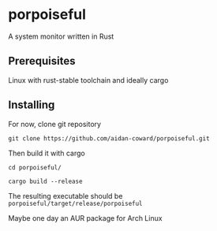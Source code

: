 # porpoiseful

A system monitor written in Rust

## Prerequisites

Linux with rust-stable toolchain and ideally cargo 

## Installing

For now, clone git repository 

```
git clone https://github.com/aidan-coward/porpoiseful.git
```

Then build it with cargo

```
cd porpoiseful/
```

```
cargo build --release
```

The resulting executable should be `porpoiseful/target/release/porpoiseful`

Maybe one day an AUR package for Arch Linux


